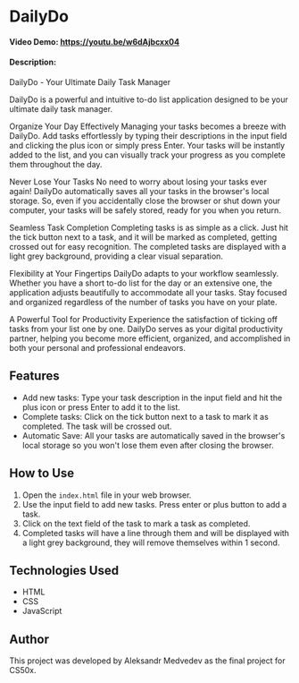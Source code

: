 # DailyDo
#### Video Demo: https://youtu.be/w6dAjbcxx04
#### Description:
DailyDo - Your Ultimate Daily Task Manager

DailyDo is a powerful and intuitive to-do list application designed to be your ultimate daily task manager.

Organize Your Day Effectively
Managing your tasks becomes a breeze with DailyDo. Add tasks effortlessly by typing their descriptions in the input field and clicking the plus icon or simply press Enter. Your tasks will be instantly added to the list, and you can visually track your progress as you complete them throughout the day.

Never Lose Your Tasks
No need to worry about losing your tasks ever again! DailyDo automatically saves all your tasks in the browser's local storage. So, even if you accidentally close the browser or shut down your computer, your tasks will be safely stored, ready for you when you return.

Seamless Task Completion
Completing tasks is as simple as a click. Just hit the tick button next to a task, and it will be marked as completed, getting crossed out for easy recognition. The completed tasks are displayed with a light grey background, providing a clear visual separation.

Flexibility at Your Fingertips
DailyDo adapts to your workflow seamlessly. Whether you have a short to-do list for the day or an extensive one, the application adjusts beautifully to accommodate all your tasks. Stay focused and organized regardless of the number of tasks you have on your plate.

A Powerful Tool for Productivity
Experience the satisfaction of ticking off tasks from your list one by one. DailyDo serves as your digital productivity partner, helping you become more efficient, organized, and accomplished in both your personal and professional endeavors.

## Features

- Add new tasks: Type your task description in the input field and hit the plus icon or press Enter to add it to the list.
- Complete tasks: Click on the tick button next to a task to mark it as completed. The task will be crossed out.
- Automatic Save: All your tasks are automatically saved in the browser's local storage so you won't lose them even after closing the browser.

## How to Use

1. Open the `index.html` file in your web browser.
2. Use the input field to add new tasks. Press enter or plus button to add a task.
3. Click on the text field of the task to mark a task as completed.
4. Completed tasks will have a line through them and will be displayed with a light grey background, they will remove themselves within 1 second.

## Technologies Used

- HTML
- CSS
- JavaScript

## Author

This project was developed by Aleksandr Medvedev as the final project for CS50x.